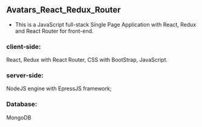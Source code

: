 
## Avatars_React_Redux_Router

* This is a JavaScript full-stack Single Page Application with React, Redux and React Router for front-end.

### client-side: 
React, Redux with React Router, CSS with BootStrap, JavaScript.

### server-side: 
NodeJS engine with EpressJS framework; 
### Database: 
MongoDB

